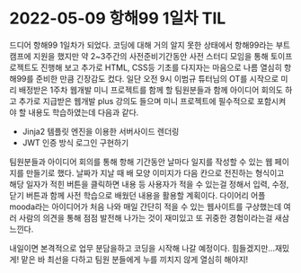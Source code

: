 # 2022-05-09 항해99 1일차 TIL

드디어 항해99 1일차가 되었다.
코딩에 대해 거의 알지 못한 상태에서 항해99라는 부트캠프에 지원을 했지만 약 2~3주간의 사전준비기간동안 사전 스터디 모임을 통해 토이프로젝트도 진행해 보고 추가로 HTML, CSS등 기초를 다지자는 마음으로 나름 열심히 항해99를 준비한 만큼 긴장감도 컸다.
일단 오전 9시 이범규 튜터님의 OT를 시작으로 미리 배정받은 1주차 웹개발 미니 프로젝트를 함께 할 팀원분들과 함께 아이디어 회의도 하고 추가로 지급받은 웹개발 plus 강의도 들으며 미니 프로젝트에 필수적으로 포함시켜야 할 내용도 학습하였는데 다음과 같다.

* Jinja2 템플릿 엔진을 이용한 서버사이드 렌더링
* JWT 인증 방식 로그인 구현하기

팀원분들과 아이디어 회의를 통해 항해 기간동안 날마다 일지를 작성할 수 있는 웹 페이지를 만들기로 했다. 날짜가 지날 때 배 모양 이미지가 다음 칸으로 전진하는 형식이고 해당 일자가 적힌 버튼을 클릭하면 내용 등 사용자가 적을 수 있는걸 정해서 입력, 수정, 닫기 버튼과 함께 사전 학습으로 배웠던 내용을 활용할 계획이다. 다이어리 어플 mooda라는 아이디어가 처음 나와 매일 간단히 적을 수 있는 웹사이트를 구상했는데 여러 사람의 의견을 통해 점점 발전해 나가는 것이 재미있고 또 귀중한 경험이라는걸 새삼 느낀다.

내일이면 본격적으로 업무 분담을하고 코딩을 시작해 나갈 예정이다. 힘들겠지만...재밌게! 맡은 바 최선을 다하고 팀원 분들에게 누를 끼치지 않게 열심히 해야지!
